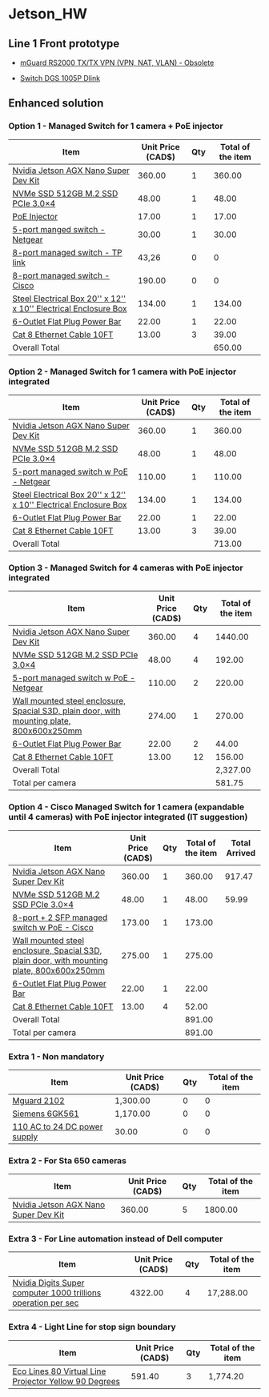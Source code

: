 # Jetson_HW

## Line 1 Front prototype
- [mGuard RS2000 TX/TX VPN (VPN, NAT, VLAN) - Obsolete](https://www.phoenixcontact.com/en-us/products/security-router-for-the-din-rail-fl-mguard-rs2000-txtx-vpn-2700642)

- [Switch DGS 1005P Dlink](https://www.staples.ca/products/2955282-en-d-link-dgs-1005p-5-port-unmanaged-desktop-swith-with-4-poe-ports)


## Enhanced solution


### Option 1 - Managed Switch for 1 camera + PoE injector
| Item | Unit Price (CAD$) | Qty | Total of the item |
|----------|----------|----------|----------|
|  [Nvidia Jetson AGX Nano Super Dev Kit](https://developer.nvidia.com/buy-jetson?product=all&location=CA)   | 360.00   | 1   | 360.00|
| [NVMe SSD 512GB M.2 SSD PCIe 3.0×4](https://www.amazon.ca/dp/B0D9YBH157/ref=sspa_dk_detail_6?pf_rd_p=516c2169-755e-413a-a38a-68230f4ab66f&pf_rd_r=M5ZRRS0RDDP1TEDCX5EC&pd_rd_wg=MUp2r&pd_rd_w=zkIgV&content-id=amzn1.sym.516c2169-755e-413a-a38a-68230f4ab66f&pd_rd_r=5ba9e9e4-bc3a-4902-b539-4e7e96905fd4&s=pc&sp_csd=d2lkZ2V0TmFtZT1zcF9kZXRhaWw&th=1)   | 48.00   | 1 | 48.00|
| [PoE Injector](https://www.amazon.ca/PLUSPOE-Injector-Ethernet-Adapter-Security/dp/B077QGTDLB/ref=asc_df_B077QGTDLB?tag=bingshopdesk-20&linkCode=df0&hvadid=79989562644600&hvnetw=o&hvqmt=e&hvbmt=be&hvdev=c&hvlocint=&hvlocphy=&hvtargid=pla-4583589127526849&psc=1)   | 17.00   | 1  | 17.00 |
| [5-port manged switch - Netgear](https://www.amazon.ca/NETGEAR-Ethernet-Manageable-Affordable-Connectivity/dp/B07PJ7XZ7X/ref=asc_df_B07PJ7XZ7X?tag=bingshopdesk-20&linkCode=df0&hvadid=80333159863507&hvnetw=o&hvqmt=e&hvbmt=be&hvdev=c&hvlocint=&hvlocphy=&hvtargid=pla-4583932704892960&psc=1) | 30.00 | 1 | 30.00 |
| [8-port managed switch - TP link](https://www.amazon.com/Ethernet-Unmanaged-Shielded-Replacement-TL-SG108E/dp/B00K4DS5KU/ref=pd_ci_mcx_pspc_dp_2_t_2?pd_rd_w=CUD7o&content-id=amzn1.sym.cd152278-debd-42b9-91b9-6f271389fda7&pf_rd_p=cd152278-debd-42b9-91b9-6f271389fda7&pf_rd_r=6YS7MXQZRE81B7FD3S26&pd_rd_wg=c7ml7&pd_rd_r=baf8d4d4-4031-47d8-93aa-fddbffda5f64&pd_rd_i=B00K4DS5KU&th=1) | 43,26 | 0 | 0 |
| [8-port managed switch - Cisco](https://www.amazon.com/dp/B097CKMZ3T?ref=emc_s_m_5_i_atc&th=1) | 190.00 | 0 | 0 |
| [Steel Electrical Box 20'' x 12'' x 10'' Electrical Enclosure Box](https://www.vevor.ca/electrical-enclosure-c_10749/vevor-steel-electrical-box-electrical-enclosure-box-20x12x10-carbon-steel-ip65-p_010274228513?adp=gmc&msclkid=c4aac278847c18506db8a50e592df290&utm_campaign=PLA-All%E4%B8%AD-CA-Electrical-Level%201-API-ECPC-20230801-zw&utm_content=Ad%20group%20%231&utm_id=603275131&utm_medium=cpc&utm_source=bing&utm_term=4587780995507662&utm_skip=google_one_tap_status_1) | 134.00 | 1 | 134.00 |
|[6-Outlet Flat Plug Power Bar](https://www.amazon.ca/DEWENWILS-Protector-Extension-Protected-Indicator/dp/B094CSMVNN/ref=asc_df_B094CSMVNN?tag=bingshopdesk-20&linkCode=df0&hvadid=80195720972711&hvnetw=o&hvqmt=e&hvbmt=be&hvdev=c&hvlocint=&hvlocphy=&hvtargid=pla-4583795285641124&th=1) | 22.00 | 1 | 22.00 |
|[Cat 8 Ethernet Cable 10FT ](https://www.amazon.ca/UGREEN-Ethernet-Braided-Network-Compatible/dp/B0875SPZC8/ref=sr_1_5?adgrpid=1364496466206655&dib=eyJ2IjoiMSJ9.USfXQPOLSrPWq3tx2t6B84tSaS1B3AwW3RNLTcyUvyq_GAS_F5_i0p1g98UT6TecnzBvmMqovJKLI1OJW22ZX4y3CQ_gg8fEltv4XbaU7bby6r_FUp_k6frLi8K-z7olkbQACSTR0_n-Y5r9t2FjbkdBSkHr1S4kLiTHjVxeiUvn8Ozkw2tR6OpI1f5qD5eUiRHdvS-kRlm2fLRSMbA9qo-tAldN-TKXNlW7CPt0MeR3iFw0XHxxldVAreh7WXOzKlO9muNqvvPMB9A8eOVNZb0_kKEpA4jRZxem6Ymi6pK4ZgLHOMNRnfc67R_d0gZ9FnISfwFC-_7HPSOqX0s25tqeSOxWUgEXW4P4fKbkPQ5EEafx9_X8bg0KP0NAGgfcu5H3GxFHgd7zgcRdCrzTPOBQhWsV4YC5OC6pxCswqzz3X_r1iNBN8aDayLF31MUN.4uLmkOfLOxiw59b4tbgYr2w08_Y4sInnmRJzxL3H-yU&dib_tag=se&hvadid=85281434246349&hvbmt=bp&hvdev=c&hvlocphy=5282&hvnetw=o&hvqmt=p&hvtargid=kwd-85282197646058%3Aloc-32&hydadcr=25166_13658858&keywords=cable%2Blan%2Bethernet&msclkid=0d24172803ed1569967a705edd90a3ac&qid=1735843464&sr=8-5&th=1) | 13.00 | 3 | 39.00 |
| Overall Total | | | 650.00 |

### Option 2 - Managed Switch for 1 camera with PoE injector integrated
| Item | Unit Price (CAD$) | Qty | Total of the item |
|----------|----------|----------|----------|
|  [Nvidia Jetson AGX Nano Super Dev Kit](https://developer.nvidia.com/buy-jetson?product=all&location=CA)   | 360.00   | 1   | 360.00|
| [NVMe SSD 512GB M.2 SSD PCIe 3.0×4](https://www.amazon.ca/dp/B0D9YBH157/ref=sspa_dk_detail_6?pf_rd_p=516c2169-755e-413a-a38a-68230f4ab66f&pf_rd_r=M5ZRRS0RDDP1TEDCX5EC&pd_rd_wg=MUp2r&pd_rd_w=zkIgV&content-id=amzn1.sym.516c2169-755e-413a-a38a-68230f4ab66f&pd_rd_r=5ba9e9e4-bc3a-4902-b539-4e7e96905fd4&s=pc&sp_csd=d2lkZ2V0TmFtZT1zcF9kZXRhaWw&th=1)   | 48.00   | 1 | 48.00|
| [5-port managed switch w PoE - Netgear](https://www.amazon.ca/NETGEAR-5-Port-Gigabit-Managed-GS305EP/dp/B08LR18SC4/ref=asc_df_B08LR18SC4?tag=bingshopdesk-20&linkCode=df0&hvadid=80333159862984&hvnetw=o&hvqmt=e&hvbmt=be&hvdev=c&hvlocint=&hvlocphy=&hvtargid=pla-4583932714220137&th=1) | 110.00 | 1 | 110.00 |
| [Steel Electrical Box 20'' x 12'' x 10'' Electrical Enclosure Box](https://www.vevor.ca/electrical-enclosure-c_10749/vevor-steel-electrical-box-electrical-enclosure-box-20x12x10-carbon-steel-ip65-p_010274228513?adp=gmc&msclkid=c4aac278847c18506db8a50e592df290&utm_campaign=PLA-All%E4%B8%AD-CA-Electrical-Level%201-API-ECPC-20230801-zw&utm_content=Ad%20group%20%231&utm_id=603275131&utm_medium=cpc&utm_source=bing&utm_term=4587780995507662&utm_skip=google_one_tap_status_1) | 134.00 | 1 | 134.00 |
|[6-Outlet Flat Plug Power Bar](https://www.amazon.ca/DEWENWILS-Protector-Extension-Protected-Indicator/dp/B094CSMVNN/ref=asc_df_B094CSMVNN?tag=bingshopdesk-20&linkCode=df0&hvadid=80195720972711&hvnetw=o&hvqmt=e&hvbmt=be&hvdev=c&hvlocint=&hvlocphy=&hvtargid=pla-4583795285641124&th=1) | 22.00 | 1 | 22.00 |
|[Cat 8 Ethernet Cable 10FT ](https://www.amazon.ca/UGREEN-Ethernet-Braided-Network-Compatible/dp/B0875SPZC8/ref=sr_1_5?adgrpid=1364496466206655&dib=eyJ2IjoiMSJ9.USfXQPOLSrPWq3tx2t6B84tSaS1B3AwW3RNLTcyUvyq_GAS_F5_i0p1g98UT6TecnzBvmMqovJKLI1OJW22ZX4y3CQ_gg8fEltv4XbaU7bby6r_FUp_k6frLi8K-z7olkbQACSTR0_n-Y5r9t2FjbkdBSkHr1S4kLiTHjVxeiUvn8Ozkw2tR6OpI1f5qD5eUiRHdvS-kRlm2fLRSMbA9qo-tAldN-TKXNlW7CPt0MeR3iFw0XHxxldVAreh7WXOzKlO9muNqvvPMB9A8eOVNZb0_kKEpA4jRZxem6Ymi6pK4ZgLHOMNRnfc67R_d0gZ9FnISfwFC-_7HPSOqX0s25tqeSOxWUgEXW4P4fKbkPQ5EEafx9_X8bg0KP0NAGgfcu5H3GxFHgd7zgcRdCrzTPOBQhWsV4YC5OC6pxCswqzz3X_r1iNBN8aDayLF31MUN.4uLmkOfLOxiw59b4tbgYr2w08_Y4sInnmRJzxL3H-yU&dib_tag=se&hvadid=85281434246349&hvbmt=bp&hvdev=c&hvlocphy=5282&hvnetw=o&hvqmt=p&hvtargid=kwd-85282197646058%3Aloc-32&hydadcr=25166_13658858&keywords=cable%2Blan%2Bethernet&msclkid=0d24172803ed1569967a705edd90a3ac&qid=1735843464&sr=8-5&th=1) | 13.00 | 3 | 39.00 |
| Overall Total | | | 713.00 |

### Option 3 - Managed Switch for 4 cameras with PoE injector integrated
| Item | Unit Price (CAD$) | Qty | Total of the item |
|----------|----------|----------|----------|
|  [Nvidia Jetson AGX Nano Super Dev Kit](https://developer.nvidia.com/buy-jetson?product=all&location=CA)   | 360.00   | 4   | 1440.00|
| [NVMe SSD 512GB M.2 SSD PCIe 3.0×4](https://www.amazon.ca/dp/B0D9YBH157/ref=sspa_dk_detail_6?pf_rd_p=516c2169-755e-413a-a38a-68230f4ab66f&pf_rd_r=M5ZRRS0RDDP1TEDCX5EC&pd_rd_wg=MUp2r&pd_rd_w=zkIgV&content-id=amzn1.sym.516c2169-755e-413a-a38a-68230f4ab66f&pd_rd_r=5ba9e9e4-bc3a-4902-b539-4e7e96905fd4&s=pc&sp_csd=d2lkZ2V0TmFtZT1zcF9kZXRhaWw&th=1)   | 48.00   | 4 | 192.00 |
| [5-port managed switch w PoE - Netgear](https://www.amazon.ca/NETGEAR-5-Port-Gigabit-Managed-GS305EP/dp/B08LR18SC4/ref=asc_df_B08LR18SC4?tag=bingshopdesk-20&linkCode=df0&hvadid=80333159862984&hvnetw=o&hvqmt=e&hvbmt=be&hvdev=c&hvlocint=&hvlocphy=&hvtargid=pla-4583932714220137&th=1) | 110.00 | 2 | 220.00 |
| [Wall mounted steel enclosure, Spacial S3D, plain door, with mounting plate, 800x600x250mm](https://ca.wiautomation.com/en/schneider-electric/general-automation/nsys3d8625p-schneider-electric?msclkid=1580464dd4101f578039213b25a8e81a&utm_source=bing&utm_medium=cpc&utm_campaign=CA%20-%20Shopping%20-%20Full&utm_term=4588880503569656&utm_content=Full) | 274.00 | 1 | 270.00 |
|[6-Outlet Flat Plug Power Bar](https://www.amazon.ca/DEWENWILS-Protector-Extension-Protected-Indicator/dp/B094CSMVNN/ref=asc_df_B094CSMVNN?tag=bingshopdesk-20&linkCode=df0&hvadid=80195720972711&hvnetw=o&hvqmt=e&hvbmt=be&hvdev=c&hvlocint=&hvlocphy=&hvtargid=pla-4583795285641124&th=1) | 22.00 | 2 | 44.00 |
|[Cat 8 Ethernet Cable 10FT ](https://www.amazon.ca/UGREEN-Ethernet-Braided-Network-Compatible/dp/B0875SPZC8/ref=sr_1_5?adgrpid=1364496466206655&dib=eyJ2IjoiMSJ9.USfXQPOLSrPWq3tx2t6B84tSaS1B3AwW3RNLTcyUvyq_GAS_F5_i0p1g98UT6TecnzBvmMqovJKLI1OJW22ZX4y3CQ_gg8fEltv4XbaU7bby6r_FUp_k6frLi8K-z7olkbQACSTR0_n-Y5r9t2FjbkdBSkHr1S4kLiTHjVxeiUvn8Ozkw2tR6OpI1f5qD5eUiRHdvS-kRlm2fLRSMbA9qo-tAldN-TKXNlW7CPt0MeR3iFw0XHxxldVAreh7WXOzKlO9muNqvvPMB9A8eOVNZb0_kKEpA4jRZxem6Ymi6pK4ZgLHOMNRnfc67R_d0gZ9FnISfwFC-_7HPSOqX0s25tqeSOxWUgEXW4P4fKbkPQ5EEafx9_X8bg0KP0NAGgfcu5H3GxFHgd7zgcRdCrzTPOBQhWsV4YC5OC6pxCswqzz3X_r1iNBN8aDayLF31MUN.4uLmkOfLOxiw59b4tbgYr2w08_Y4sInnmRJzxL3H-yU&dib_tag=se&hvadid=85281434246349&hvbmt=bp&hvdev=c&hvlocphy=5282&hvnetw=o&hvqmt=p&hvtargid=kwd-85282197646058%3Aloc-32&hydadcr=25166_13658858&keywords=cable%2Blan%2Bethernet&msclkid=0d24172803ed1569967a705edd90a3ac&qid=1735843464&sr=8-5&th=1) | 13.00 | 12 | 156.00 |
| Overall Total | | | 2,327.00 |
| Total per camera | | | 581.75 |

### Option 4 - Cisco Managed Switch for 1 camera (expandable until 4 cameras) with PoE injector integrated (IT suggestion)
| Item | Unit Price (CAD$) | Qty | Total of the item | Total Arrived |
|----------|----------|----------|----------|-----------|
|  [Nvidia Jetson AGX Nano Super Dev Kit](https://developer.nvidia.com/buy-jetson?product=all&location=CA)   | 360.00   | 1   | 360.00| 917.47|
| [NVMe SSD 512GB M.2 SSD PCIe 3.0×4](https://www.amazon.ca/dp/B0D9YBH157/ref=sspa_dk_detail_6?pf_rd_p=516c2169-755e-413a-a38a-68230f4ab66f&pf_rd_r=M5ZRRS0RDDP1TEDCX5EC&pd_rd_wg=MUp2r&pd_rd_w=zkIgV&content-id=amzn1.sym.516c2169-755e-413a-a38a-68230f4ab66f&pd_rd_r=5ba9e9e4-bc3a-4902-b539-4e7e96905fd4&s=pc&sp_csd=d2lkZ2V0TmFtZT1zcF9kZXRhaWw&th=1)   | 48.00   | 1 | 48.00 | 59.99|
| [8-port + 2 SFP managed switch w PoE - Cisco](https://www.amazon.com/dp/B097CK8XX3?ref=emc_s_m_5_i_atc&th=1) | 173.00 | 1 | 173.00 |
| [Wall mounted steel enclosure, Spacial S3D, plain door, with mounting plate, 800x600x250mm](https://ca.wiautomation.com/en/schneider-electric/general-automation/nsys3d8625p-schneider-electric?msclkid=1580464dd4101f578039213b25a8e81a&utm_source=bing&utm_medium=cpc&utm_campaign=CA%20-%20Shopping%20-%20Full&utm_term=4588880503569656&utm_content=Full) | 275.00 | 1 | 275.00 |
|[6-Outlet Flat Plug Power Bar](https://www.amazon.ca/DEWENWILS-Protector-Extension-Protected-Indicator/dp/B094CSMVNN/ref=asc_df_B094CSMVNN?tag=bingshopdesk-20&linkCode=df0&hvadid=80195720972711&hvnetw=o&hvqmt=e&hvbmt=be&hvdev=c&hvlocint=&hvlocphy=&hvtargid=pla-4583795285641124&th=1) | 22.00 | 1 | 22.00 |
|[Cat 8 Ethernet Cable 10FT ](https://www.amazon.ca/UGREEN-Ethernet-Braided-Network-Compatible/dp/B0875SPZC8/ref=sr_1_5?adgrpid=1364496466206655&dib=eyJ2IjoiMSJ9.USfXQPOLSrPWq3tx2t6B84tSaS1B3AwW3RNLTcyUvyq_GAS_F5_i0p1g98UT6TecnzBvmMqovJKLI1OJW22ZX4y3CQ_gg8fEltv4XbaU7bby6r_FUp_k6frLi8K-z7olkbQACSTR0_n-Y5r9t2FjbkdBSkHr1S4kLiTHjVxeiUvn8Ozkw2tR6OpI1f5qD5eUiRHdvS-kRlm2fLRSMbA9qo-tAldN-TKXNlW7CPt0MeR3iFw0XHxxldVAreh7WXOzKlO9muNqvvPMB9A8eOVNZb0_kKEpA4jRZxem6Ymi6pK4ZgLHOMNRnfc67R_d0gZ9FnISfwFC-_7HPSOqX0s25tqeSOxWUgEXW4P4fKbkPQ5EEafx9_X8bg0KP0NAGgfcu5H3GxFHgd7zgcRdCrzTPOBQhWsV4YC5OC6pxCswqzz3X_r1iNBN8aDayLF31MUN.4uLmkOfLOxiw59b4tbgYr2w08_Y4sInnmRJzxL3H-yU&dib_tag=se&hvadid=85281434246349&hvbmt=bp&hvdev=c&hvlocphy=5282&hvnetw=o&hvqmt=p&hvtargid=kwd-85282197646058%3Aloc-32&hydadcr=25166_13658858&keywords=cable%2Blan%2Bethernet&msclkid=0d24172803ed1569967a705edd90a3ac&qid=1735843464&sr=8-5&th=1) | 13.00 | 4 | 52.00 |
| Overall Total | | | 891.00 |
| Total per camera | | | 891.00 |


### Extra 1 - Non mandatory
| Item | Unit Price (CAD$) | Qty | Total of the item |
|----------|----------|----------|----------|
| [Mguard 2102](https://www.mouser.ca/ProductDetail/Phoenix-Contact/1357828?qs=Jm2GQyTW%2FbhXSFWLqWG%252BaA%3D%3D&_gl=1*1fnntd1*_ga*NjI1NjAwMzgyLjE3MzU4NDUwNDQ.*_ga_15W4STQT4T*MTczNTg0NTA0NC4xLjEuMTczNTg0NTA2MS40My4wLjA.) | 1,300.00 | 0 | 0 |
| [Siemens 6GK561](https://ca.wiautomation.com/en/siemens/industrial-communication/6GK56150AA002AA2?msclkid=5a085c9d10151a5be1083bebf70b8176&utm_source=bing&utm_medium=cpc&utm_campaign=CA%20-%20Shopping%20-%20Full&utm_term=4588880503569674&utm_content=Full) | 1,170.00 | 0 | 0 |
| [110 AC to 24 DC power supply](https://www.amazon.ca/ALITOVE-Transformer-Universal-Regulated-Switching/dp/B078RYWZMH/ref=asc_df_B078RYWZMH?tag=bingshopdesk-20&linkCode=df0&hvadid=80608136757835&hvnetw=o&hvqmt=e&hvbmt=be&hvdev=c&hvlocint=&hvlocphy=&hvtargid=pla-4584207601360514&th=1) | 30.00 | 0 | 0 |

### Extra 2 - For Sta 650 cameras
| Item | Unit Price (CAD$) | Qty | Total of the item |
|----------|----------|----------|----------|
|  [Nvidia Jetson AGX Nano Super Dev Kit](https://developer.nvidia.com/buy-jetson?product=all&location=CA)   | 360.00   | 5   | 1800.00|

### Extra 3 - For Line automation instead of Dell computer 
| Item | Unit Price (CAD$) | Qty | Total of the item |
|----------|----------|----------|----------|
|  [Nvidia Digits Super computer 1000 trillions operation per sec](https://nvidianews.nvidia.com/news/nvidia-puts-grace-blackwell-on-every-desk-and-at-every-ai-developers-fingertips)   | 4322.00   | 4   | 17,288.00|

### Extra 4 - Light Line  for stop sign boundary 
| Item | Unit Price (CAD$) | Qty | Total of the item |
|----------|----------|----------|----------|
|  [Eco Lines 80 Virtual Line Projector Yellow 90 Degrees](https://www.thegobo.com/eco-lines-80-virtual-line-projector.html)   | 591.40   | 3   | 1,774.20|


